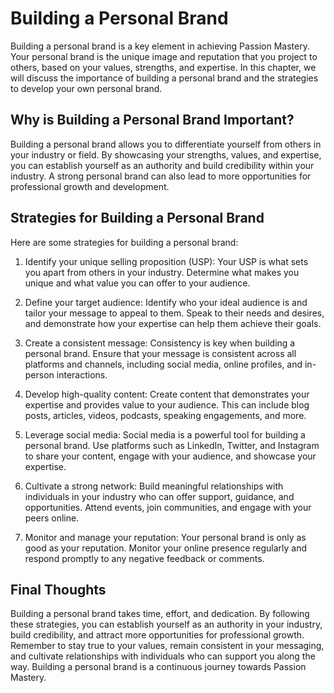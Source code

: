 Building a Personal Brand
===============================================================

Building a personal brand is a key element in achieving Passion Mastery. Your personal brand is the unique image and reputation that you project to others, based on your values, strengths, and expertise. In this chapter, we will discuss the importance of building a personal brand and the strategies to develop your own personal brand.

Why is Building a Personal Brand Important?
-------------------------------------------

Building a personal brand allows you to differentiate yourself from others in your industry or field. By showcasing your strengths, values, and expertise, you can establish yourself as an authority and build credibility within your industry. A strong personal brand can also lead to more opportunities for professional growth and development.

Strategies for Building a Personal Brand
----------------------------------------

Here are some strategies for building a personal brand:

1. Identify your unique selling proposition (USP): Your USP is what sets you apart from others in your industry. Determine what makes you unique and what value you can offer to your audience.

2. Define your target audience: Identify who your ideal audience is and tailor your message to appeal to them. Speak to their needs and desires, and demonstrate how your expertise can help them achieve their goals.

3. Create a consistent message: Consistency is key when building a personal brand. Ensure that your message is consistent across all platforms and channels, including social media, online profiles, and in-person interactions.

4. Develop high-quality content: Create content that demonstrates your expertise and provides value to your audience. This can include blog posts, articles, videos, podcasts, speaking engagements, and more.

5. Leverage social media: Social media is a powerful tool for building a personal brand. Use platforms such as LinkedIn, Twitter, and Instagram to share your content, engage with your audience, and showcase your expertise.

6. Cultivate a strong network: Build meaningful relationships with individuals in your industry who can offer support, guidance, and opportunities. Attend events, join communities, and engage with your peers online.

7. Monitor and manage your reputation: Your personal brand is only as good as your reputation. Monitor your online presence regularly and respond promptly to any negative feedback or comments.

Final Thoughts
--------------

Building a personal brand takes time, effort, and dedication. By following these strategies, you can establish yourself as an authority in your industry, build credibility, and attract more opportunities for professional growth. Remember to stay true to your values, remain consistent in your messaging, and cultivate relationships with individuals who can support you along the way. Building a personal brand is a continuous journey towards Passion Mastery.
